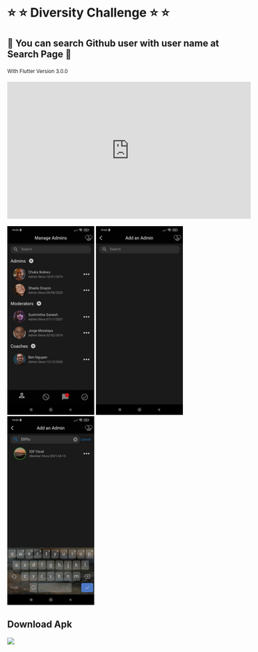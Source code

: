 # ⭐ ⭐ Diversity Challenge ⭐ ⭐


<h2>🚀 You can search Github user with user name at Search Page 🚀</h2>
<small>With Flutter Version 3.0.0</small>
<br>
<br>

<iframe width="560" height="315" src="https://github.com/ElifYu/Diversity-Challenge/blob/main/assets/video.mp4" frameborder="0" allowfullscreen></iframe>


<p float="left">

   <img src="https://github.com/ElifYu/Diversity-Challenge/blob/main/assets/image3.jpeg" width="200" />
   <img src="https://github.com/ElifYu/Diversity-Challenge/blob/main/assets/image1.jpeg" width="200" />
   <img src="https://github.com/ElifYu/Diversity-Challenge/blob/main/assets/iameg2.jpeg" width="200" />
  
</p>

<h2>Download Apk</h2>
<img src="https://appshop.arvenah.com/diversity-challenge.png" width="200" />
